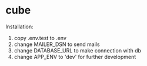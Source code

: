 # cube

Installation:

1) copy .env.test to .env
2) change MAILER_DSN to send mails
3) change DATABASE_URL to make connection with db
4) change APP_ENV to 'dev' for further development


 
